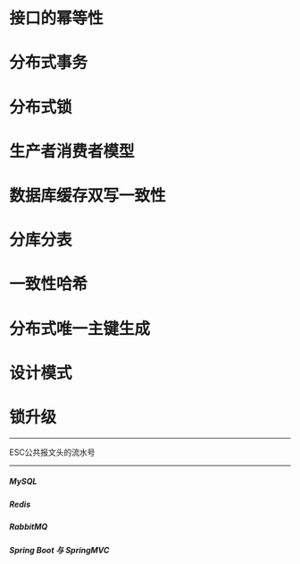 # 接口的幂等性
# 分布式事务

# 分布式锁

# 生产者消费者模型

# 数据库缓存双写一致性

# 分库分表

# 一致性哈希

# 分布式唯一主键生成

# 设计模式

# 锁升级



***

ESC公共报文头的流水号

***






##### MySQL

##### Redis

##### RabbitMQ

##### Spring Boot 与 SpringMVC




